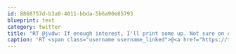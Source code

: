 ```yaml
---
id: 8868757d-b3a0-4011-bbda-5b6a90e85793
blueprint: text
category: twitter
title: "RT @jvdw: If enough interest, I'll print some up. Not sure on cost yet, but I'll donate proceeds to Cdn Cancer Society. #Layton  http:// ..."
caption: 'RT <span class="username username_linked">@<a href="https://twitter.com/jvdw" title="John van der Woude">jvdw</a></span>: If enough interest, I''ll print some up. Not sure on cost yet, but I''ll donate proceeds to Cdn Cancer Society. <span class="hashtag hashtag_local">#<a href="http://tweettemp.darylchymko.ca/?tag=layton">Layton</a>  http:// ...'
---
```


